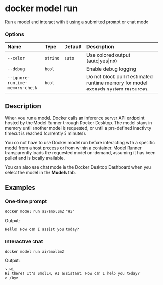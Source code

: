 # docker model run

<!---MARKER_GEN_START-->
Run a model and interact with it using a submitted prompt or chat mode

### Options

| Name                            | Type     | Default | Description                                                                       |
|:--------------------------------|:---------|:--------|:----------------------------------------------------------------------------------|
| `--color`                       | `string` | `auto`  | Use colored output (auto\|yes\|no)                                                |
| `--debug`                       | `bool`   |         | Enable debug logging                                                              |
| `--ignore-runtime-memory-check` | `bool`   |         | Do not block pull if estimated runtime memory for model exceeds system resources. |


<!---MARKER_GEN_END-->

## Description

When you run a model, Docker calls an inference server API endpoint hosted by the Model Runner through Docker Desktop. The model stays in memory until another model is requested, or until a pre-defined inactivity timeout is reached (currently 5 minutes).

You do not have to use Docker model run before interacting with a specific model from a host process or from within a container. Model Runner transparently loads the requested model on-demand, assuming it has been pulled and is locally available.

You can also use chat mode in the Docker Desktop Dashboard when you select the model in the **Models** tab.

## Examples

### One-time prompt

```console
docker model run ai/smollm2 "Hi"
```

Output:

```console
Hello! How can I assist you today?
```

### Interactive chat

```console
docker model run ai/smollm2
```

Output:

```console
> Hi
Hi there! It's SmolLM, AI assistant. How can I help you today?
> /bye
```
